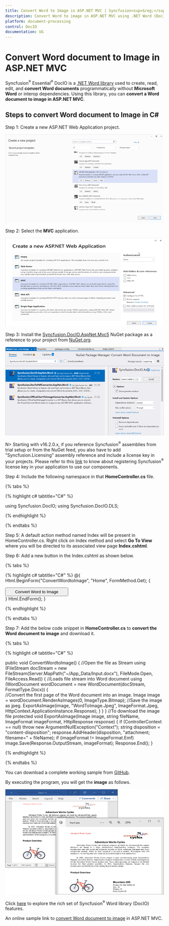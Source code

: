 ```yaml
---
title: Convert Word to Image in ASP.NET MVC | Syncfusion<sup>&reg;</sup>
description: Convert Word to image in ASP.NET MVC using .NET Word (DocIO) library without Microsoft Word or interop dependencies.
platform: document-processing
control: DocIO
documentation: UG
---
```


# Convert Word document to Image in ASP.NET MVC

Syncfusion<sup>&reg;</sup> Essential<sup>&reg;</sup> DocIO is a [.NET Word library](https://www.syncfusion.com/document-processing/word-framework/net/word-library) used to create, read, edit, and **convert Word documents** programmatically without **Microsoft Word** or interop dependencies. Using this library, you can **convert a Word document to image in ASP.NET MVC**.

## Steps to convert Word document to Image in C#

Step 1: Create a new ASP.NET Web Application project.

![Create ASP.NET MVC application in Visual Studio](ASP-NET-MVC_images/CreateProjectforConversion.png)

Step 2: Select the **MVC** application.

![Create ASP.NET MVC application in Visual Studio](ASP-NET-MVC_images/MVC.png)

Step 3: Install the [Syncfusion.DocIO.AspNet.Mvc5](https://www.nuget.org/packages/Syncfusion.DocIO.AspNet.Mvc5) NuGet package as a reference to your project from [NuGet.org](https://www.nuget.org/).

![Install Syncfusion.DocIO.AspNet.Mvc5 NuGet package](ASP-NET-MVC_images/Nuget_Package_Word_to_Image.png)

N> Starting with v16.2.0.x, if you reference Syncfusion<sup>&reg;</sup> assemblies from trial setup or from the NuGet feed, you also have to add "Syncfusion.Licensing" assembly reference and include a license key in your projects. Please refer to this [link](https://help.syncfusion.com/common/essential-studio/licensing/overview) to know about registering Syncfusion<sup>&reg;</sup> license key in your application to use our components.

Step 4: Include the following namespace in that **HomeController.cs** file.

{% tabs %}

{% highlight c# tabtitle="C#" %}

using Syncfusion.DocIO;
using Syncfusion.DocIO.DLS;

{% endhighlight %}

{% endtabs %}

Step 5: A default action method named Index will be present in HomeController.cs. Right click on Index method and select **Go To View** where you will be directed to its associated view page **Index.cshtml**.

Step 6: Add a new button in the Index.cshtml as shown below.

{% tabs %}

{% highlight c# tabtitle="C#" %}
@{
    Html.BeginForm("ConvertWordtoImage", "Home", FormMethod.Get);
    {
        <br />
        <div>
            <input type="submit" value="Convert Word to Image" style="width:200px;height:27px" />
        </div>
    }
    Html.EndForm();
}

{% endhighlight %}

{% endtabs %}

Step 7: Add the below code snippet in **HomeController.cs** to **convert the Word document to image** and download it.

{% tabs %}

{% highlight c# tabtitle="C#" %}

public void ConvertWordtoImage()
{
    //Open the file as Stream
    using (FileStream docStream = new FileStream(Server.MapPath("~/App_Data/Input.docx"), FileMode.Open, FileAccess.Read))
    {
        //Loads file stream into Word document
        using (WordDocument wordDocument = new WordDocument(docStream, FormatType.Docx))
        {                 
            //Convert the first page of the Word document into an image.
            Image image = wordDocument.RenderAsImages(0, ImageType.Bitmap);
            //Save the image as jpeg. 
            ExportAsImage(image, "WordToImage.Jpeg", ImageFormat.Jpeg, HttpContext.ApplicationInstance.Response);
        }
    }
}
//To download the image file
protected void ExportAsImage(Image image, string fileName, ImageFormat imageFormat, HttpResponse response)
{
    if (ControllerContext == null)
        throw new ArgumentNullException("Context");
    string disposition = "content-disposition";
    response.AddHeader(disposition, "attachment; filename=" + fileName);
    if (imageFormat != ImageFormat.Emf)
        image.Save(Response.OutputStream, imageFormat);
    Response.End();
}

{% endhighlight %}

{% endtabs %}

You can download a complete working sample from [GitHub](https://github.com/SyncfusionExamples/DocIO-Examples/tree/main/Word-to-Image-conversion/Convert-Word-to-image/ASP.NET-MVC).

By executing the program, you will get the **image** as follows.

![Word to Image in ASP.NET MVC](WordToPDF_images/Output-WordtoImage.png)

Click [here](https://www.syncfusion.com/document-processing/word-framework/net) to explore the rich set of Syncfusion<sup>&reg;</sup> Word library (DocIO) features. 

An online sample link to [convert Word document to image](https://ej2.syncfusion.com/aspnetmvc/Word/WordtoImage#/material3) in ASP.NET MVC.